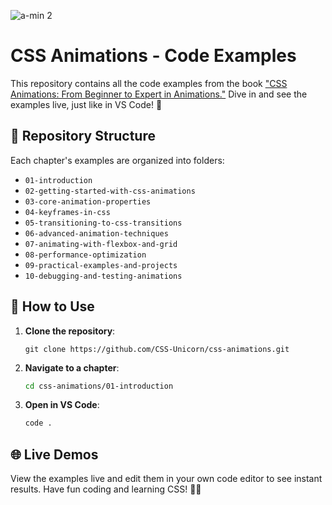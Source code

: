 ![a-min 2](https://github.com/CSS-Unicorn/css-animations/assets/71933266/a954e696-9b00-4072-82d4-275c7b482e0b)

# CSS Animations - Code Examples

This repository contains all the code examples from the book ["CSS Animations: From Beginner to Expert in Animations."](https://www.mirayatechstore.com/products/css-animation-mastery) Dive in and see the examples live, just like in VS Code! 🎉

## 📂 Repository Structure

Each chapter's examples are organized into folders:

- `01-introduction`
- `02-getting-started-with-css-animations`
- `03-core-animation-properties`
- `04-keyframes-in-css`
- `05-transitioning-to-css-transitions`
- `06-advanced-animation-techniques`
- `07-animating-with-flexbox-and-grid`
- `08-performance-optimization`
- `09-practical-examples-and-projects`
- `10-debugging-and-testing-animations`

## 🔧 How to Use

1. **Clone the repository**:
   ```basha
   git clone https://github.com/CSS-Unicorn/css-animations.git
   ```
2. **Navigate to a chapter**:
   ```bash
   cd css-animations/01-introduction
   ```
3. **Open in VS Code**:
   ```bash
   code .
   ```

## 🌐 Live Demos

View the examples live and edit them in your own code editor to see instant results. Have fun coding and learning CSS! 🎨✨
